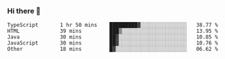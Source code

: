 ### Hi there 👋

<!--START_SECTION:waka-->

```text
TypeScript       1 hr 50 mins    █████████▓░░░░░░░░░░░░░░░   38.77 %
HTML             39 mins         ███▒░░░░░░░░░░░░░░░░░░░░░   13.95 %
Java             30 mins         ██▓░░░░░░░░░░░░░░░░░░░░░░   10.85 %
JavaScript       30 mins         ██▓░░░░░░░░░░░░░░░░░░░░░░   10.76 %
Other            18 mins         █▓░░░░░░░░░░░░░░░░░░░░░░░   06.62 %
```

<!--END_SECTION:waka-->

<!--
**Jonas-VanHaeken/Jonas-VanHaeken** is a ✨ _special_ ✨ repository because its `README.md` (this file) appears on your GitHub profile.

Here are some ideas to get you started:

- 🔭 I’m currently working on ...
- 🌱 I’m currently learning ...
- 👯 I’m looking to collaborate on ...
- 🤔 I’m looking for help with ...
- 💬 Ask me about ...
- 📫 How to reach me: ...
- 😄 Pronouns: ...
- ⚡ Fun fact: ...
-->
